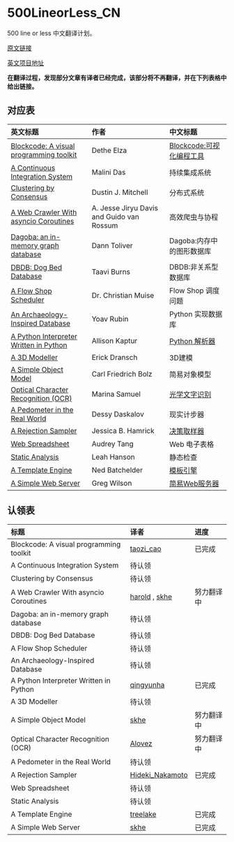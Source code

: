 # 500LineorLess_CN
500 line or less 中文翻译计划。

[原文链接](http://aosabook.org/en/500L/)

[英文项目地址](https://github.com/aosabook/500lines/blob/master/README.md)

**在翻译过程，发现部分文章有译者已经完成，该部分将不再翻译，并在下列表格中给出链接。**

## 对应表

|英文标题|作者|中文标题|
|:------|:------|:------|
|[Blockcode: A visual programming toolkit](http://aosabook.org/en/500L/pages/a-continuous-integration-system.html)|Dethe Elza|[Blockcode:可视化编程工具](http://blog.csdn.net/code_for_fun/article/details/51898028)|
|[A Continuous Integration System](http://aosabook.org/en/500L/pages/a-continuous-integration-system.html)|Malini Das|持续集成系统|
|[Clustering by Consensus](http://aosabook.org/en/500L/pages/clustering-by-consensus.html)|Dustin J. Mitchell|分布式系统|
|[A Web Crawler With asyncio Coroutines](http://aosabook.org/en/500L/pages/a-web-crawler-with-asyncio-coroutines.html)|A. Jesse Jiryu Davis and Guido van Rossum|高效爬虫与协程|
|[Dagoba: an in-memory graph database](http://aosabook.org/en/500L/pages/dagoba-an-in-memory-graph-database.html)|Dann Toliver|Dagoba:内存中的图形数据库|
|[DBDB: Dog Bed Database](http://aosabook.org/en/500L/pages/dbdb-dog-bed-database.html)|Taavi Burns|DBDB:非关系型数据库|
|[A Flow Shop Scheduler](http://aosabook.org/en/500L/pages/a-flow-shop-scheduler.html)|Dr. Christian Muise|Flow Shop 调度问题|
|[An Archaeology-Inspired Database](http://aosabook.org/en/500L/pages/an-archaeology-inspired-database.html)|Yoav Rubin|Python 实现数据库|
|[	A Python Interpreter Written in Python](http://aosabook.org/en/500L/pages/a-python-interpreter-written-in-python.html)|Allison Kaptur|[Python 解析器](https://linux.cn/article-7753-1.html)|
|[A 3D Modeller](http://aosabook.org/en/500L/pages/a-3d-modeller.html)|Erick Dransch|3D建模|
|[	A Simple Object Model](http://aosabook.org/en/500L/pages/a-simple-object-model.html)|Carl Friedrich Bolz|简易对象模型|
|[Optical Character Recognition (OCR)](http://aosabook.org/en/500L/pages/optical-character-recognition-ocr.html)|Marina Samuel|[光学文字识别](https://github.com/HT524/500LineorLess_CN/blob/master/%E5%85%89%E5%AD%A6%E6%96%87%E5%AD%97%E8%AF%86%E5%88%AB%20Optical%20Character%20Recognition%20(OCR)%2F%E5%85%89%E5%AD%A6%E6%96%87%E5%AD%97%E8%AF%86%E5%88%AB.md)|
|[A Pedometer in the Real World](http://aosabook.org/en/500L/pages/a-pedometer-in-the-real-world.html)|Dessy Daskalov|现实计步器|
|[	A Rejection Sampler](http://aosabook.org/en/500L/pages/a-rejection-sampler.html)|Jessica B. Hamrick|[决策取样器](https://github.com/HT524/500LineorLess_CN/blob/master/%E5%86%B3%E7%AD%96%E9%87%87%E6%A0%B7%E5%99%A8_A_Rejection_Sampler/%E5%86%B3%E7%AD%96%E9%87%87%E6%A0%B7%E5%99%A8_A_Rejection_Sampler.md)|
|[	Web Spreadsheet](http://aosabook.org/en/500L/pages/web-spreadsheet.html)|Audrey Tang|Web 电子表格|
|[Static Analysis](http://aosabook.org/en/500L/pages/static-analysis.html)|Leah Hanson|静态检查|
|[A Template Engine](http://aosabook.org/en/500L/pages/a-template-engine.html)|Ned Batchelder|[模板引擎](http://www.jianshu.com/p/b5d4aa45e771)|
|[	A Simple Web Server](http://aosabook.org/en/500L/pages/a-simple-web-server.html)|Greg Wilson|[简易Web服务器](https://github.com/HT524/500LineorLess_CN/blob/master/%E7%AE%80%E6%98%93web%E6%9C%8D%E5%8A%A1%E5%99%A8%20A%20simple%20web%20server/%E7%AE%80%E6%98%93web%E6%9C%8D%E5%8A%A1%E5%99%A8.md)|

## 认领表

|标题|译者|进度|
|:------|:------|:------|
|Blockcode: A visual programming toolkit|[taozi_cao](http://my.csdn.net/cwt8805)|已完成|
|A Continuous Integration System|  待认领  ||
|Clustering by Consensus|待认领||
|A Web Crawler With asyncio Coroutines|[harold](https://github.com/haroldrandom) , [skhe](https://github.com/skhe)|努力翻译中|
|Dagoba: an in-memory graph database|待认领||
|DBDB: Dog Bed Database|待认领||
|A Flow Shop Scheduler|待认领||
|An Archaeology-Inspired Database|待认领||
|A Python Interpreter Written in Python|[qingyunha](https://github.com/qingyunha)|已完成|
|A 3D Modeller|待认领||
|A Simple Object Model|[skhe](https://github.com/skhe)|努力翻译中|
|Optical Character Recognition (OCR)|[Alovez](https://github.com/Alovez)|努力翻译中|
|A Pedometer in the Real World|待认领||
|A Rejection Sampler|[Hideki_Nakamoto](https://github.com/inamoto85)|已完成|
|Web Spreadsheet|待认领||
|Static Analysis|待认领||
|A Template Engine|[treelake](http://www.jianshu.com/users/66f24f2c0f36/latest_articles)|已完成|
|A Simple Web Server|[skhe](https://github.com/skhe)|已完成|


